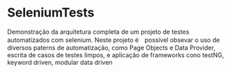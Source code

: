 # SeleniumTests
Demonstração da arquitetura completa de um projeto de testes automatizados com selenium.
Neste projeto é　possível obsevar o uso de diversos paterns de automatização, como Page Objects e Data Provider, escrita de casos de testes limpos, e aplicação de frameworks cono testNG, keyword driven, modular data driven 
